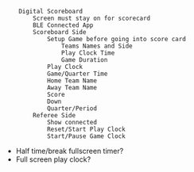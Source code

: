 		Digital Scoreboard
			Screen must stay on for scorecard
			BLE Connected App
			Scoreboard Side
				Setup Game before going into score card
					Teams Names and Side
					Play Clock Time
					Game Duration
				Play Clock
				Game/Quarter Time
				Home Team Name
				Away Team Name
				Score
				Down
				Quarter/Period
			Referee Side
				Show connected
				Reset/Start Play Clock
				Start/Pause Game Clock


* Half time/break fullscreen timer?
* Full screen play clock?